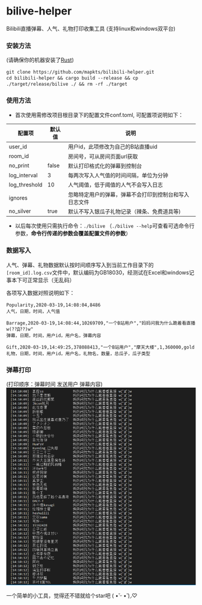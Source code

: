 # bilive-helper
Bilibili直播弹幕、人气、礼物打印收集工具 (支持linux和windows双平台)

### 安装方法
(请确保你的机器安装了[Rust](https://www.rust-lang.org/tools/install))
```
git clone https://github.com/mapkts/bilibili-helper.git
cd bilibili-helper && cargo build --release && cp ./target/release/bilive ./ && rm -rf ./target
```

### 使用方法
* 首次使用需修改项目根目录下的配置文件conf.toml, 可配置项说明如下：

| 配置项 | 默认值 | 说明 |
| ----- | ----- | ----- |
| user_id | | 用户id，此项修改为自己的B站直播uid |
| room_id | | 房间号，可从房间页面url获取 |
| no_print | false | 默认打印格式化的弹幕到控制台 |
| log_interval | 3 | 每两次写入人气值的时间间隔，单位为分钟 |
| log_threshold | 10 | 人气阈值，低于阈值的人气不会写入日志 |
| ignores | | 忽略特定用户的弹幕，弹幕不会打印到控制台和写入日志文件 |
| no_silver | true | 默认不写入银瓜子礼物记录（辣条、免费道具等) |

* 以后每次使用只需执行命令：`./bilive`
（`./bilive --help`可查看可选命令行参数，**命令行传递的参数会覆盖配置文件的参数**）

### 数据写入
人气、弹幕、礼物数据默认按时间顺序写入到当前工作目录下的`[room_id].log.csv`文件中，默认编码为GB18030，经测试在Excel和windows记事本下可正常显示（无乱码）

各项写入数据对照说明如下：
```
Popularity,2020-03-19,14:08:04,8486
人气，日期，时间，人气值
```
```
Barrage,2020-03-19,14:08:44,10269709,"一个B站用户","妈妈问我为什么跪着看直播 w(??Д??)w"
弹幕，日期，时间，用户id，用户名，弹幕内容
```
```
Gift,2020-03-19,14:49:25,378088413,"一个B站用户","摩天大楼",1,360000,gold
礼物，日期，时间，用户id，用户名，礼物名，数量，总瓜子，瓜子类型
```

### 弹幕打印
(打印顺序：弹幕时间 发送用户 弹幕内容)
![Screenshot](https://github.com/mapkts/bilibili-helper/raw/master/demo/screenshot.png)


一个简单的小工具，觉得还不错就给个star吧 (  •̆ ᵕ •̆ )◞♡